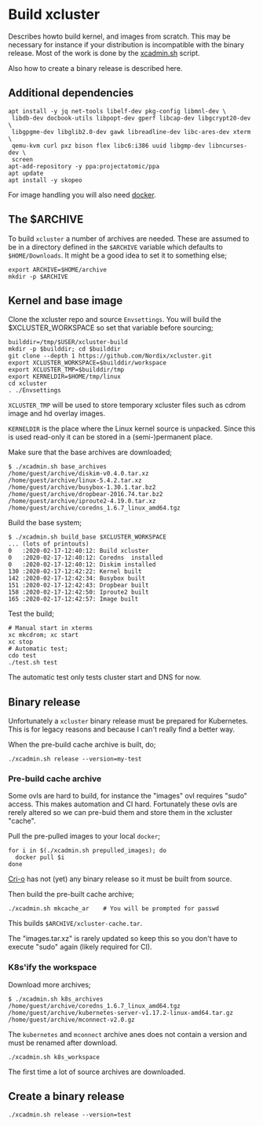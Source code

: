 # Build xcluster

Describes howto build kernel, and images from scratch. This may be
necessary for instance if your distribution is incompatible with the
binary release. Most of the work is done by the
[xcadmin.sh](../xcadmin.sh) script.

Also how to create a binary release is described here.

## Additional dependencies

```
apt install -y jq net-tools libelf-dev pkg-config libmnl-dev \
 libdb-dev docbook-utils libpopt-dev gperf libcap-dev libgcrypt20-dev \
 libgpgme-dev libglib2.0-dev gawk libreadline-dev libc-ares-dev xterm \
 qemu-kvm curl pxz bison flex libc6:i386 uuid libgmp-dev libncurses-dev \
 screen
apt-add-repository -y ppa:projectatomic/ppa
apt update
apt install -y skopeo
```

For image handling you will also need
[docker](https://www.digitalocean.com/community/tutorials/how-to-install-and-use-docker-on-ubuntu-18-04).

## The $ARCHIVE

To build `xcluster` a number of archives are needed. These are assumed
to be in a directory defined in the `$ARCHIVE` variable which defaults
to `$HOME/Downloads`. It might be a good idea to set it to something else;

```
export ARCHIVE=$HOME/archive
mkdir -p $ARCHIVE
```


## Kernel and base image

Clone the xcluster repo and source `Envsettings`.  You will build the
$XCLUSTER_WORKSPACE so set that variable before sourcing;
```
builddir=/tmp/$USER/xcluster-build
mkdir -p $builddir; cd $builddir
git clone --depth 1 https://github.com/Nordix/xcluster.git
export XCLUSTER_WORKSPACE=$builddir/workspace
export XCLUSTER_TMP=$builddir/tmp
export KERNELDIR=$HOME/tmp/linux
cd xcluster
. ./Envsettings
```

`XCLUSTER_TMP` will be used to store temporary xcluster files such
as cdrom image and hd overlay images.

`KERNELDIR` is the place where the Linux kernel source is
unpacked. Since this is used read-only it can be stored in a
(semi-)permanent place.


Make sure that the base archives are downloaded;
```
$ ./xcadmin.sh base_archives
/home/guest/archive/diskim-v0.4.0.tar.xz
/home/guest/archive/linux-5.4.2.tar.xz
/home/guest/archive/busybox-1.30.1.tar.bz2
/home/guest/archive/dropbear-2016.74.tar.bz2
/home/guest/archive/iproute2-4.19.0.tar.xz
/home/guest/archive/coredns_1.6.7_linux_amd64.tgz
```

Build the base system;
```
$ ./xcadmin.sh build_base $XCLUSTER_WORKSPACE
... (lots of printouts)
0   :2020-02-17-12:40:12: Build xcluster
0   :2020-02-17-12:40:12: Coredns  installed
0   :2020-02-17-12:40:12: Diskim installed
130 :2020-02-17-12:42:22: Kernel built
142 :2020-02-17-12:42:34: Busybox built
151 :2020-02-17-12:42:43: Dropbear built
158 :2020-02-17-12:42:50: Iproute2 built
165 :2020-02-17-12:42:57: Image built
```

Test the build;
```
# Manual start in xterms
xc mkcdrom; xc start
xc stop
# Automatic test;
cdo test
./test.sh test
```

The automatic test only tests cluster start and DNS for now.



## Binary release

Unfortunately a `xcluster` binary release must be prepared for
Kubernetes. This is for legacy reasons and because I can't really find
a better way.

When the pre-build cache archive is built, do;

```
./xcadmin.sh release --version=my-test
```

### Pre-build cache archive

Some ovls are hard to build, for instance the "images" ovl requires
"sudo" access. This makes automation and CI hard. Fortunately these
ovls are rerely altered so we can pre-buid them and store them in the
xcluster "cache".

Pull the pre-pulled images to your local `docker`;
```
for i in $(./xcadmin.sh prepulled_images); do
  docker pull $i
done
```

[Cri-o](https://github.com/cri-o/cri-o) has not (yet) any binary
release so it must be built from source.

Then build the pre-built cache archive;
```
./xcadmin.sh mkcache_ar    # You will be prompted for passwd
```

This builds `$ARCHIVE/xcluster-cache.tar`.

The "images.tar.xz" is rarely updated so keep this so you don't have
to execute "sudo" again (likely required for CI).


### K8s'ify the workspace

Download more archives;
```
$ ./xcadmin.sh k8s_archives
/home/guest/archive/coredns_1.6.7_linux_amd64.tgz
/home/guest/archive/kubernetes-server-v1.17.2-linux-amd64.tar.gz
/home/guest/archive/mconnect-v2.0.gz
```

The `kubernetes` and `mconnect` archive anes does not contain a
version and must be renamed after download.


```
./xcadmin.sh k8s_workspace
```

The first time a lot of source archives are downloaded.

## Create a binary release

```
./xcadmin.sh release --version=test
```

